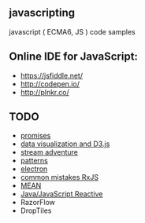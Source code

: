 ## javascripting
javascript ( ECMA6, JS ) code samples

## Online IDE for JavaScript:
* https://jsfiddle.net/
* http://codepen.io/
* http://plnkr.co/


## TODO
* [promises](https://classroom.udacity.com/courses/ud898)
* [data visualization and D3.js](https://classroom.udacity.com/courses/ud507)
* [stream adventure](http://nodeschool.io)
* [patterns](http://largescalejs.ru/)
* [electron](https://egghead.io/lessons/javascript-create-a-hello-world-app-using-electron)
* [common mistakes RxJS](https://egghead.io/courses/save-time-avoiding-common-mistakes-using-rxjs?utm_source=drip&utm_medium=email&utm_content=rxjs-mistakes)
* [MEAN](http://mean.io)
* [Java/JavaScript Reactive](http://reactivex.io/)
* RazorFlow
* DropTiles
